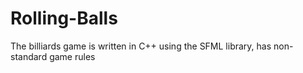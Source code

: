 # Rolling-Balls
The billiards game is written in C++ using the SFML library, has non-standard game rules
